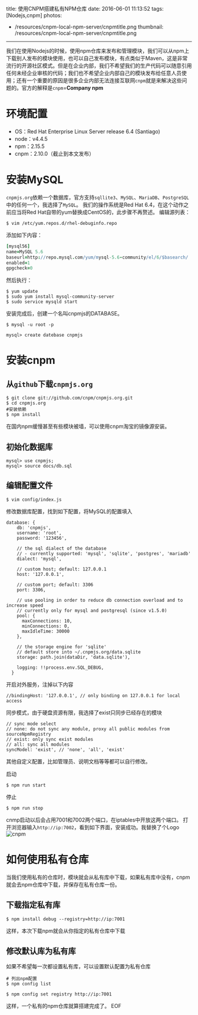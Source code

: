 title: 使用CNPM搭建私有NPM仓库
date: 2016-06-01 11:13:52
tags: [Nodejs,cnpm]
photos:
- /resources/cnpm-local-npm-server/cnpmtitle.png
thumbnail: /resources/cnpm-local-npm-server/cnpmtitle.png
---
我们在使用Nodejs的时候，使用npm仓库来发布和管理模块，我们可以从npm上下载别人发布的模块使用，也可以自己发布模块，有点类似于Maven，这是非常流行的开源社区模式。但是在企业内部，我们不希望我们的生产代码可以随意引用任何未经企业审核的代码；我们也不希望企业内部自己的模块发布给任意人员使用；还有一个重要的原因是很多企业内部无法连接互联网`cnpm`就是来解决这些问题的。官方的解释是`cnpm`=**Company npm**
# 环境配置
* OS：Red Hat Enterprise Linux Server release 6.4 (Santiago)
* node：v4.4.5
* npm：2.15.5
* cnpm：2.10.0（截止到本文发布）

<!--more-->

# 安装MySQL
`cnpmjs.org`依赖一个数据库，官方支持`sqllite3`、`MySQL`、`MariaDB`、`PostgreSQL`中的任何一个，我选择了`MySQL`。
我们的操作系统是Red Hat 6.4，在这个动作之前应当将Red Hat自带的yum替换成CentOS的，此步骤不再赘述。
编辑源列表：
```shell
$ vim /etc/yum.repos.d/rhel-debuginfo.repo
```
添加如下内容：
```coffeescript
[mysql56]
name=MySQL 5.6
baseurl=http://repo.mysql.com/yum/mysql-5.6-community/el/6/$basearch/
enabled=1
gpgcheck=0
```
然后执行：
```shell
$ yum update
$ sudo yum install mysql-community-server
$ sudo service mysqld start
```
安装完成后，创建一个名叫cnpmjs的DATABASE。
```shell
$ mysql -u root -p

mysql> create datebase cnpmjs
```
# 安装cnpm
## 从`github`下载`cnpmjs.org`
```shell
$ git clone git://github.com/cnpm/cnpmjs.org.git
$ cd cnpmjs.org
#安装依赖
$ npm install
```
在国内npm缓慢甚至有些模块被墙，可以使用cnpm淘宝的镜像源安装。
## 初始化数据库
```
mysql> use cnpmjs;
mysql> source docs/db.sql
```

## 编辑配置文件
```
$ vim config/index.js
```
修改数据库配置，找到如下配置，将MySQL的配置填入
```
database: {
    db: 'cnpmjs',
    username: 'root',
    password: '123456',

    // the sql dialect of the database
    // - currently supported: 'mysql', 'sqlite', 'postgres', 'mariadb'
    dialect: 'mysql',

    // custom host; default: 127.0.0.1
    host: '127.0.0.1',

    // custom port; default: 3306
    port: 3306,

    // use pooling in order to reduce db connection overload and to increase speed
    // currently only for mysql and postgresql (since v1.5.0)
    pool: {
      maxConnections: 10,
      minConnections: 0,
      maxIdleTime: 30000
    },

    // the storage engine for 'sqlite'
    // default store into ~/.cnpmjs.org/data.sqlite
    storage: path.join(dataDir, 'data.sqlite'),

    logging: !!process.env.SQL_DEBUG,
  }
```
开启对外服务，注掉以下内容
```
//bindingHost: '127.0.0.1', // only binding on 127.0.0.1 for local access
```
同步模式，由于硬盘资源有限，我选择了exist只同步已经存在的模块
```
// sync mode select
// none: do not sync any module, proxy all public modules from sourceNpmRegistry
// exist: only sync exist modules
// all: sync all modules
syncModel: 'exist', // 'none', 'all', 'exist'
```
其他自定义配置，比如管理员、说明文档等等都可以自行修改。

启动
```shell
$ npm run start
```
停止
```shell
$ npm run stop
```
cnmp启动以后会占用7001和7002两个端口，在iptables中开放这两个端口。
打开浏览器输入`http://ip:7002`，看到如下界面，安装成功。我替换了个Logo
![cnpm](/resources/cnpm-local-npm-server/cnpm.png)

# 如何使用私有仓库
当我们使用私有的仓库时，模块就会从私有库中下载，如果私有库中没有，cnpm就会去npm仓库中下载，并保存在私有仓库一份。
## 下载指定私有库
```shell
$ npm install debug --registry=http://ip:7001
```
这样，本次下载npm就会从你指定的私有仓库中下载
## 修改默认库为私有库
如果不希望每一次都设置私有库，可以设置默认配置为私有仓库
```shell
# 列出npm配置
$ npm config list

$ npm config set registry http://ip:7001
```
这样，一个私有的npm仓库就算搭建完成了。
EOF
<!-- indicate-the-source -->
